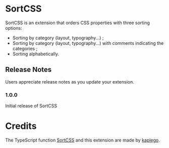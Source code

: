 # SortCSS

SortCSS is an extension that orders CSS properties with three sorting options:

-   Sorting by category (layout, typography...) ;
-   Sorting by category (layout, typography...) with comments indicating the categories ;
-   Sorting alphabetically.

## Release Notes

Users appreciate release notes as you update your extension.

### 1.0.0

Initial release of SortCSS

# Credits

The TypeScript function [SortCSS](https://github.com/kaplego/TSUtils/blob/master/src/SortCSS/SortCSS.ts) and this extension are made by [kaplego](https://github.com/kaplego).
